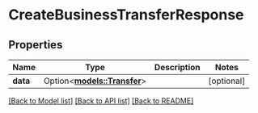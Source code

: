 # CreateBusinessTransferResponse

## Properties

Name | Type | Description | Notes
------------ | ------------- | ------------- | -------------
**data** | Option<[**models::Transfer**](Transfer.md)> |  | [optional]

[[Back to Model list]](../README.md#documentation-for-models) [[Back to API list]](../README.md#documentation-for-api-endpoints) [[Back to README]](../README.md)


